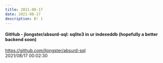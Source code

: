 ```yaml
---
title: 2021-08-17
date: 2021-08-17
description: B! 1
---
```


#### GitHub - jlongster/absurd-sql: sqlite3 in ur indexeddb (hopefully a better backend soon)
https://github.com/jlongster/absurd-sql<br>
2021/08/17 00:02:30<br>


